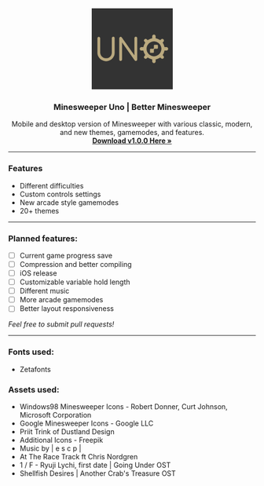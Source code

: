<br>

<p align="center">
 <img src="https://raw.githubusercontent.com/ssambender/minesweeper_uno/refs/heads/main/appIcon.png" alt="Minesweeper Uno Logo" height="165">
</p>

<h3 align="center">Minesweeper Uno | Better Minesweeper</h3>

<p align="center">
Mobile and desktop version of Minesweeper with various classic, modern, and new themes, gamemodes, and features.
 <br>
 <a href="https://github.com/ssambender/minesweeper_uno/releases/tag/v1.0.0"><strong>Download v1.0.0 Here »</strong></a>
</p>

___

### Features
- Different difficulties
- Custom controls settings
- New arcade style gamemodes
- 20+ themes

---


### Planned features:
- [ ] Current game progress save
- [ ] Compression and better compiling
- [ ] iOS release
- [ ] Customizable variable hold length
- [ ] Different music
- [ ] More arcade gamemodes
- [ ] Better layout responsiveness

_Feel free to submit pull requests!_

---


### Fonts used:
- Zetafonts

### Assets used:
- Windows98 Minesweeper Icons - Robert Donner, Curt Johnson, Microsoft Corporation
- Google Minesweeper Icons - Google LLC
- Priit Trink of Dustland Design
- Additional Icons - Freepik
- Music by | e s c p |
- At The Race Track ft Chris Nordgren
- 1 / F - Ryuji Lychi, first date | Going Under OST
- Shellfish Desires | Another Crab's Treasure OST
